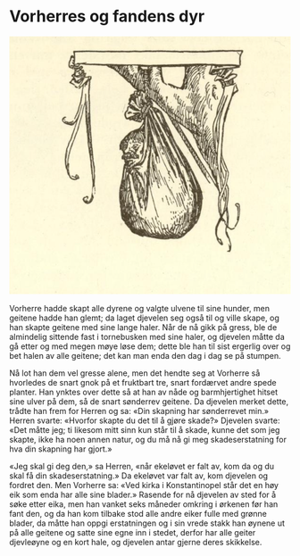 # Vorherres og fandens dyr

![Fandens dyr](./fandens_dyr.png)

Vorherre hadde skapt alle dyrene og valgte ulvene til sine hunder, men geitene hadde han glemt; da laget djevelen seg også til og ville skape, og han skapte geitene med sine lange haler. Når de nå gikk på gress, ble de almindelig sittende fast i tornebusken med sine haler, og djevelen måtte da gå etter og med megen møye løse dem; dette ble han til sist ergerlig over og bet halen av alle geitene; det kan man enda den dag i dag se på stumpen.

Nå lot han dem vel gresse alene, men det hendte seg at Vorherre så hvorledes de snart gnok på et fruktbart tre, snart fordærvet andre spede planter. Han ynktes over dette så at han av nåde og barmhjertighet hitset sine ulver på dem, så de snart sønderrev geitene. Da djevelen merket dette, trådte han frem for Herren og sa: «Din skapning har sønderrevet min.» Herren svarte: «Hvorfor skapte du det til å gjøre skade?» Djevelen svarte: «Det måtte jeg; ti likesom mitt sinn kun står til å skade, kunne det som jeg skapte, ikke ha noen annen natur, og du må nå gi meg skadeserstatning for hva din skapning har gjort.»

«Jeg skal gi deg den,» sa Herren, «når ekeløvet er falt av, kom da og du skal få din skadeserstatning.» Da ekeløvet var falt av, kom djevelen og fordret den. Men Vorherre sa: «Ved kirka i Konstantinopel står det en høy eik som enda har alle sine blader.» Rasende for nå djevelen av sted for å søke etter eika, men han vanket seks måneder omkring i ørkenen før han fant den, og da han kom tilbake stod alle andre eiker fulle med grønne blader, da måtte han oppgi erstatningen og i sin vrede stakk han øynene ut på alle geitene og satte sine egne inn i stedet, derfor har alle geiter djevleøyne og en kort hale, og djevelen antar gjerne deres skikkelse.

